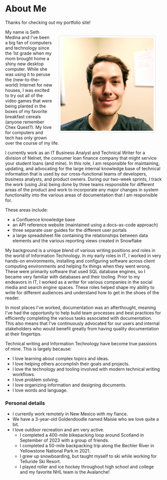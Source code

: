 # About Me

Thanks for checking out my portfolio site!

[//]: # (Internal styling for the portrait image)
<style>

img {
    border: 1px solid #ddd;
    border-radius: 4px;
    padding: 5px;
    width: 300px;
    float: right;
    margin: 20px;
}

</style>

![Seth Medina](assets/SethPortrait(300x300).png)

My name is Seth Medina and I've been a big fan of computers and technology since the 1st grade when my mom brought home a shiny new desktop computer. While she was using it to peruse the (new-to-the-world) Internet for new houses, I was excited to try out all of the video games that were being planted in the boxes of my favorite breakfast cereals (anyone remember Chex Quest?). My love for computers and tech has only grown over the course of my life.

I currently work as an IT Business Analyst and Technical Writer for a division of Nelnet, the consumer loan finance company that might service your student loans (and mine). In this role, I am responsible for maintaining, updating, and advocating for the large internal knowledge base of technical information that is used by our cross-functional teams of developers, business analysts, and product owners. During our two-week sprints, I track the work (using Jira) being done by three teams responsible for different areas of the product and work to incorporate any major changes in system functionality into the various areas of documentation that I am responsible for. 

These areas include:

* a Confluence knowledge base
* an API reference website (maintained using a docs-as-code approach)
* three separate user guides for the different user portals
* a large spreadsheet file containing the relationships between data elements and the various reporting views created in Snowflake

My background is a unique blend of various writing positions and roles in the world of Information Technology. In my early roles in IT, I worked in very hands-on environments, installing and configuring software across client computing environments and helping fix things when they went wrong. These were primarily software that used SQL database engines, so I became very familiar with databases and their tooling. Prior to my endeavors in IT, I worked as a writer for various companies in the social media and search engine spaces. These roles helped shape my ability to write for different audiences and understand how to get in the shoes of the reader.

In most places I've worked, documentation was an afterthought, meaning I've had the opportunity to help build team processes and best practices for efficiently completing the various tasks associated with documentation. This also means that I've continuously advocated for our users and internal stakeholders who would benefit greatly from having quality documentation at their fingertips.

Technical writing and Information Technology have become true passions of mine. This is largely because:

* I love learning about complex topics and ideas.
* I love helping others accomplish their goals and projects.
* I love the technology and tooling involved with modern technical writing workflows.
* I love problem solving.
* I love organizing information and designing documents.
* I love words and language.

### Personal details

* I currently work remotely in New Mexico with my fiance.
* We have a 3-year-old Goldendoodle named Maisie who we love quite a bit.
* I love outdoor recreation and am very active.
    * I completed a 400-mile bikepacking loop around Scotland in September of 2023 with a group of friends.
    * I completed a 50-mile backpacking trip along the Bechler River in Yellowstone National Park in 2021.
    * I grew up snowboarding, but taught myself to ski while working for Telluride Ski Resort.
    * I played roller and ice hockey throughout high school and college and my favorite NHL team is the Avalanche!